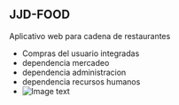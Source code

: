 ## JJD-FOOD
Aplicativo web para cadena de restaurantes
- Compras del usuario integradas
- dependencia mercadeo
- dependencia administracion
- dependencia recursos humanos
- ![Image text](https://raw.githubusercontent.com/parzibyte/WaterPy/master/assets/ImagenV1.png)
